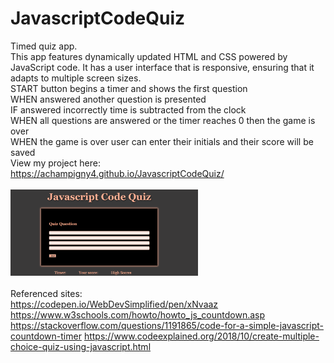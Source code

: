 # JavascriptCodeQuiz
Timed quiz app.
<br>
This app features dynamically updated HTML and CSS powered by JavaScript code. It has a user interface that is responsive, ensuring that it adapts to multiple screen sizes.
<br>
START button begins a timer and shows the first question
<br>
WHEN answered another question is presented
<br>
IF answered incorrectly time is subtracted from the clock
<br>
WHEN all questions are answered or the timer reaches 0 then the game is over
<br>
WHEN the game is over user can enter their initials and their score will be saved
<br>
View my project here:
<br>
https://achampigny4.github.io/JavascriptCodeQuiz/
<br><br>
<img src="assets/screenShot.png" style="width: 300px" alt="quiz home page">
<br><br>
Referenced sites:
<br>
https://codepen.io/WebDevSimplified/pen/xNvaaz
https://www.w3schools.com/howto/howto_js_countdown.asp
https://stackoverflow.com/questions/1191865/code-for-a-simple-javascript-countdown-timer
https://www.codeexplained.org/2018/10/create-multiple-choice-quiz-using-javascript.html